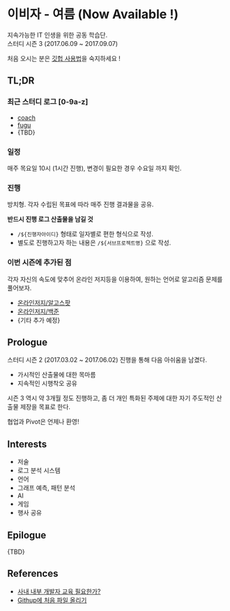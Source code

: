 # 이비자 - 여름 (Now Available !)

지속가능한 IT 인생을 위한 공동 학습단.  
스터디 시즌 3 (2017.06.09 ~ 2017.09.07)

처음 오시는 분은 [깃헙 사용법](#references)을 숙지하세요 ! 

##  TL;DR

### 최근 스터디 로그 [0-9a-z]

* [coach](Coach/Studylog/2017-06-15.md)
* [fugu](fugu/StudyLog/2017.06.15.fugu.md)
* {TBD}

### 일정

매주 목요일 10시 (1시간 진행), 변경이 필요한 경우 수요일 까지 확인.

### 진행

방치형. 각자 수립된 목표에 따라 매주 진행 결과물을 공유.

__반드시 진행 로그 산출물을 남길 것__

* `/${진행자아이디}` 형태로 일자별로 편한 형식으로 작성.
* 별도로 진행하고자 하는 내용은 `/${서브프로젝트명}` 으로 작성.


### 이번 시즌에 추가된 점

각자 자신의 속도에 맞추어 온라인 저지등을 이용하여, 원하는 언어로 알고리즘 문제를 풀어보자.
* [온라인저지/알고스팟](https://algospot.com/judge/problem/list/)
* [온라인저지/백준](https://www.acmicpc.net/)
* {기타 추가 예정}

## Prologue

스터디 시즌 2 (2017.03.02 ~ 2017.06.02)  진행을 통해 다음 아쉬움을 남겼다.

* 가시적인 산출물에 대한 목마름
* 지속적인 시행착오 공유

시즌 3 역시 약 3개월 정도 진행하고, 좀 더 개인 특화된 주제에 대한 자기 주도적인 산출물 제장을 목표로 한다.

협업과 Pivot은 언제나 환영!

## Interests

* 저술
* 로그 분석 시스템
* 언어
* 그래프 예측, 패턴 분석
* AI
* 게임
* 행사 공유

## Epilogue

{TBD}

## References

* [사내 내부 개발자 교육 필요한가?](http://blog.hkwon.me/developer-education/)
* [Githup에 처음 파일 올리기](http://emflant.tistory.com/123)

